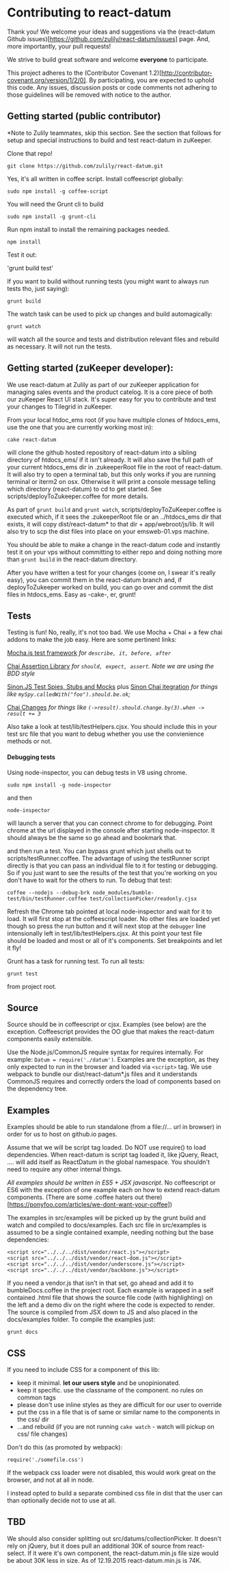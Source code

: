 
# Contributing to react-datum

Thank you!  We welcome your ideas and suggestions via the (react-datum Github issues)[https://github.com/zulily/react-datum/issues] page.  And, more importantly, your pull requests!

We strive to build great software and welcome **everyone** to participate.  

This project adheres to the (Contributor Covenant 1.2)[http://contributor-covenant.org/version/1/2/0]. By participating, you are expected to uphold this code. Any issues, discussion posts or code comments not adhering to those guidelines will be removed with notice to the author.

## Getting started (public contributor)

*Note to Zulily teammates, skip this section.  See the section that follows for setup and special instructions to build and test react-datum in zuKeeper.

Clone that repo!  

`git clone https://github.com/zulily/react-datum.git`

Yes, it's all written in coffee script.  Install coffeescript globally:

`sudo npm install -g coffee-script`

You will need the Grunt cli to build

`sudo npm install -g grunt-cli`

Run npm install to install the remaining packages needed.

`npm install`

Test it out:

'grunt build test'

If you want to build without running tests (you might want to always run tests tho, just saying):

`grunt build`

The watch task can be used to pick up changes and build automagically:

`grunt watch`

will watch all the source and tests and distribution relevant files and rebuild as necessary.  It will not run the tests.

## Getting started (zuKeeper developer):
We use react-datum at Zulily as part of our zuKeeper application for managing sales events and the product catelog.  It is a core piece of both our zuKeeper React UI stack.  It's super easy for you to contribute and test your changes to Tilegrid in zuKeeper. 

From your local htdoc_ems root (if you have multiple clones of htdocs_ems, use the one that you are currently working most in):

`cake react-datum` 

will clone the github hosted repository of react-datum into a sibling directory of htdocs_ems/ if it isn't already. It will also save the full path of your current htdocs_ems dir in .zukeeperRoot file in the root of react-datum.  It will also try to open a terminal tab, but this only works if you are running terminal or iterm2 on osx.  Otherwise it will print a console message telling which directory (react-datum) to cd to get started.  See scripts/deployToZukeeper.coffee for more details. 

As part of `grunt build` and `grunt watch`, scripts/deployToZuKeeper.coffee is executed which, if it sees the .zukeeperRoot file or an ../htdocs_ems dir that exists, it will copy dist/react-datum* to that dir + app/webroot/js/lib.  It will also try to scp the dist files into place on your emsweb-01.vps machine.   

You should be able to make a change in the react-datum code and instantly test it on your vps without committing to either repo and doing nothing more than `grunt build` in the react-datum directory.

After you have written a test for your changes (come on, I swear it's really easy), you can commit them in the react-datum branch and, if deployToZukeeper worked on build, you can go over and commit the dist files in htdocs_ems.  Easy as -cake-, er, grunt!


## Tests

Testing is fun!   No, really, it's not too bad.  We use Mocha + Chai + a few chai addons to make the job easy.   Here are some pertinent links: 

[Mocha.js test framework](http://visionmedia.github.io/mocha) 
_for `describe, it, before, after`_

[Chai Assertion Library](http://chaijs.com) 
_for `should, expect, assert`. Note we are using the BDD style_ 

[Sinon.JS Test Spies, Stubs and Mocks](http://sinonjs.org/docs/) plus 
[Sinon Chai itegration](https://github.com/domenic/sinon-chai) 
_for things like `mySpy.calledWith("foo").should.be.ok`;_ 
 
[Chai Changes](https://github.com/matthijsgroen/chai-changes) 
_for things like `(->result).should.change.by(3).when -> result += 3`_

Also take a look at test/lib/testHelpers.cjsx.  You should include this in your test src file that you want to debug whether you use the convienience methods or not.  
  

#### Debugging tests

Using node-inspector, you can debug tests in V8 using chrome.  

`sudo npm install -g node-inspector`

and then

`node-inspector`

will launch a server that you can connect chrome to for debugging. Point chrome at the url displayed in the console after starting node-inspector.  It should always be the same so go ahead and bookmark that.

and then run a test.  You can bypass grunt which just shells out to scripts/testRunner.coffee.  The advantage of using the testRunner script directly is that you can pass an individual file to it for testing or debugging.  So if you just want to see the results of the test that you're working on you don't have to wait for the others to run.  To debug that test:

`coffee --nodejs --debug-brk node_modules/bumble-test/bin/testRunner.coffee test/collectionPicker/readonly.cjsx`   

Refresh the Chrome tab pointed at local node-inspector and wait for it to load.  It will first stop at the coffeescript loader. No other files are loaded yet though so press the run button and it will next stop at the `debugger` line intensionally left in test/lib/testHelpers.cjsx.  At this point your test file should be loaded and most or all of it's components.  Set breakpoints and let it fly!

Grunt has a task for running test. To run all tests: 

`grunt test`

from project root.


## Source

Source should be in coffeescript or cjsx.  Examples (see below) are the exception.  Coffeescript provides the OO glue that makes the react-datum components easily extensible. 

Use the Node.js/CommonJS require syntax for requires internally. For example: `Datum = require('./datum')`.  Examples are the exception, as they only expected to run in the browser and loaded via `<script>` tag.  We use webpack to bundle our dist/react-datum*.js files and it understands CommonJS requires and correctly orders the load of components based on the dependency tree.
   

## Examples

Examples should be able to run standalone (from a file://... url in browser) in order for us to host on github.io pages.  

Assume that we will be script tag loaded.  Do NOT use require() to load dependencies.  When react-datum is script tag loaded it, like jQuery, React, .... will add itself as ReactDatum in the global namespace.  You shouldn't need to require any other internal things.

*All examples should be written in ES5 + JSX javascript*.  No coffeescript or ES6 with the exception of one example each on how to extend react-datum components. (There are some .coffee haters out there)[https://ponyfoo.com/articles/we-dont-want-your-coffee])

The examples in src/examples will be picked up by the grunt build and watch and compiled to docs/examples.  Each src file in src/examples is assumed to be a single contained example, needing nothing but the base dependencies:
```
<script src="../../../dist/vendor/react.js"></script>
<script src="../../../dist/vendor/react-dom.js"></script>
<script src="../../../dist/vendor/underscore.js"></script>
<script src="../../../dist/vendor/backbone.js"></script>
```

If you need a vendor.js that isn't in that set, go ahead and add it to bumbleDocs.coffee in the project root.  Each example is wrapped in a self contained .html file that shows the source file code (with highlighting) on the left and a demo div on the right where the code is expected to render.  The source is compiled from JSX down to JS and also placed in the docs/examples folder.  To compile the examples just:

`grunt docs`
 
 
## CSS

If you need to include CSS for a component of this lib:
  - keep it minimal.  **let our users style** and be unopinionated. 
  - keep it specific. use the classname of the component. no rules on common tags
  - please don't use inline styles as they are difficult for our user to override
  - put the css in a file that is of same or similar name to the components in the css/ dir
  - ...and rebuild (if you are not running `cake watch` - watch will pickup on css/ file changes)

Don't do this (as promoted by webpack):  
```
require('./somefile.css')
```
If the webpack css loader were not disabled, this would work great on the browser, and not at
all in node.   

I instead opted to build a separate combined css file in dist that the user can than optionally
decide not to use at all.    

## TBD

We should also consider splitting out src/datums/collectionPicker.  It doesn't rely on jQuery, but it does pull an additional 30K of source from react-select.  If it were it's own component, the react-datum.min.js file size would be about 30K less in size.  As of 12.19.2015 react-datum.min.js is 74K.



